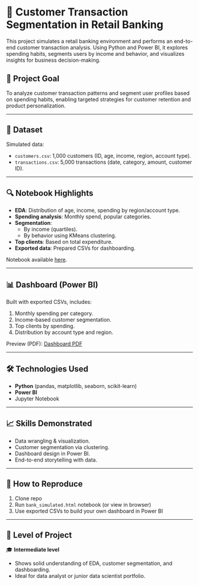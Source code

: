 # 🏦 Customer Transaction Segmentation in Retail Banking

This project simulates a retail banking environment and performs an end-to-end customer transaction analysis. Using Python and Power BI, it explores spending habits, segments users by income and behavior, and visualizes insights for business decision-making.

## 🎯 Project Goal

To analyze customer transaction patterns and segment user profiles based on spending habits, enabling targeted strategies for customer retention and product personalization.

---

## 📁 Dataset

Simulated data:
- `customers.csv`: 1,000 customers (ID, age, income, region, account type).
- `transactions.csv`: 5,000 transactions (date, category, amount, customer ID).

---

## 🔍 Notebook Highlights

- **EDA**: Distribution of age, income, spending by region/account type.
- **Spending analysis**: Monthly spend, popular categories.
- **Segmentation**:
  - By income (quartiles).
  - By behavior using KMeans clustering.
- **Top clients**: Based on total expenditure.
- **Exported data**: Prepared CSVs for dashboarding.

Notebook available [here](./bank_simulated.html).

---

## 📊 Dashboard (Power BI)

Built with exported CSVs, includes:
1. Monthly spending per category.
2. Income-based customer segmentation.
3. Top clients by spending.
4. Distribution by account type and region.

Preview (PDF): [Dashboard PDF](./bank_simulated_dashboard.pdf)

---

## 🛠️ Technologies Used

- **Python** (pandas, matplotlib, seaborn, scikit-learn)
- **Power BI**
- Jupyter Notebook

---

## 📈 Skills Demonstrated

- Data wrangling & visualization.
- Customer segmentation via clustering.
- Dashboard design in Power BI.
- End-to-end storytelling with data.

---

## 🚀 How to Reproduce

1. Clone repo
2. Run `bank_simulated.html` notebook (or view in browser)
3. Use exported CSVs to build your own dashboard in Power BI

---

## 🧠 Level of Project

🎓 **Intermediate level**
- Shows solid understanding of EDA, customer segmentation, and dashboarding.
- Ideal for data analyst or junior data scientist portfolio.
